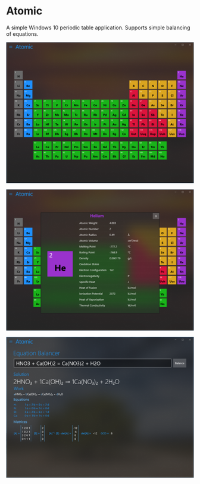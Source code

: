 # Atomic

A simple Windows 10 periodic table application.  Supports simple balancing of equations.

![Screenshot](Docs/screenshot1.png?raw=true)  

![Screenshot](Docs/screenshot2.png?raw=true)  

![Screenshot](Docs/screenshot3.png?raw=true)  
